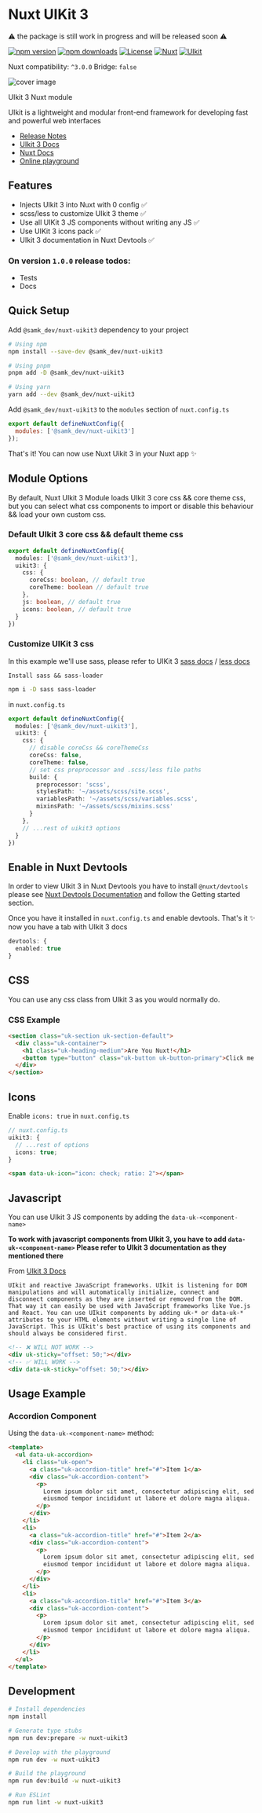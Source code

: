 # Nuxt UIKit 3

⚠️ the package is still work in progress and will be released soon ⚠️

[![npm version][npm-version-src]][npm-version-href]
[![npm downloads][npm-downloads-src]][npm-downloads-href]
[![License][license-src]][license-href]
[![Nuxt][nuxt-src]][nuxt-href]
[![UIkit][uikit-src]][uikit-href]

Nuxt compatibility: `^3.0.0` Bridge: `false`

![cover image](../.github/assets/nuxt-uikit3.jpg)

UIkit 3 Nuxt module

UIkit is a lightweight and modular front-end framework for developing fast and powerful web interfaces

- [Release Notes](/CHANGELOG.md)
- [UIkit 3 Docs](https://getuikit.com/docs/introduction)
- [Nuxt Docs](https://nuxt.com/docs/getting-started/introduction)
- [Online playground](https://stackblitz.com/edit/nuxt-uikit3-example?file=app.vue)
  <!-- - [📖 &nbsp;Documentation](https://example.com) -->

## Features

- Injects UIkit 3 into Nuxt with 0 config ✅
- scss/less to customize UIkit 3 theme ✅
- Use all UIKit 3 JS components without writing any JS ✅
- Use UIKit 3 icons pack ✅
- UIkit 3 documentation in Nuxt Devtools ✅

### On version `1.0.0` release **todos:**
- Tests
- Docs

## Quick Setup

Add `@samk_dev/nuxt-uikit3` dependency to your project

```bash
# Using npm
npm install --save-dev @samk_dev/nuxt-uikit3

# Using pnpm
pnpm add -D @samk_dev/nuxt-uikit3

# Using yarn
yarn add --dev @samk_dev/nuxt-uikit3
```

Add `@samk_dev/nuxt-uikit3` to the `modules` section of `nuxt.config.ts`

```js
export default defineNuxtConfig({
  modules: ['@samk_dev/nuxt-uikit3']
});
```

That's it! You can now use Nuxt Uikit 3 in your Nuxt app ✨

## Module Options

By default, Nuxt UIkit 3 Module loads UIkit 3 core css && core theme css, but you can select what css components to import or disable this behaviour && load your own custom css.

### Default UIkit 3 core css && default theme css

```typescript
export default defineNuxtConfig({
  modules: ['@samk_dev/nuxt-uikit3'],
  uikit3: {
    css: {
      coreCss: boolean, // default true
      coreTheme: boolean // default true
    },
    js: boolean, // default true
    icons: boolean, // default true
  }
})
```

### Customize UIKit 3 css

In this example we'll use sass, please refer to UIKit 3 [sass docs](https://getuikit.com/docs/sass) / [less docs](https://getuikit.com/docs/less)

`Install sass && sass-loader`

```bash
npm i -D sass sass-loader
```

in `nuxt.config.ts`

```typescript
export default defineNuxtConfig({
  modules: ['@samk_dev/nuxt-uikit3'],
  uikit3: {
    css: {
      // disable coreCss && coreThemeCss
      coreCss: false, 
      coreTheme: false,
      // set css preprocessor and .scss/less file paths
      build: {
        preprocessor: 'scss',
        stylesPath: '~/assets/scss/site.scss',
        variablesPath: '~/assets/scss/variables.scss',
        mixinsPath: '~/assets/scss/mixins.scss'
      }
    },
    // ...rest of uikit3 options
  }
})
```


## Enable in Nuxt Devtools

In order to view UIkit 3 in Nuxt Devtools you have to install `@nuxt/devtools` please see
[Nuxt Devtools Documentation](https://devtools.nuxtjs.org) and follow the Getting started section.

Once you have it installed in `nuxt.config.ts` and enable devtools. That's it ✨ now you have a tab with UIkit 3 docs

```ts
devtools: {
  enabled: true
}
```

## CSS

You can use any css class from UIkit 3 as you would normally do.

### CSS Example

```html
<section class="uk-section uk-section-default">
  <div class="uk-container">
    <h1 class="uk-heading-medium">Are You Nuxt!</h1>
    <button type="button" class="uk-button uk-button-primary">Click me!</button>
  </div>
</section>
```

## Icons

Enable `icons: true` in `nuxt.config.ts`

```ts
// nuxt.config.ts
uikit3: {
  // ...rest of options
  icons: true;
}
```

```html
<span data-uk-icon="icon: check; ratio: 2"></span>
```

## Javascript

You can use UIkit 3 JS components by adding the `data-uk-<component-name>`

**To work with javascript components from UIkit 3, you have to add `data-uk-<component-name>`
Please refer to UIkit 3 documentation as they mentioned there**

From [UIkit 3 Docs](https://getuikit.com/docs/javascript)

`UIkit and reactive JavaScript frameworks. UIkit is listening for DOM manipulations and will automatically initialize, connect and disconnect components as they are inserted or removed from the DOM. That way it can easily be used with JavaScript frameworks like Vue.js and React. You can use UIkit components by adding uk-* or data-uk-* attributes to your HTML elements without writing a single line of JavaScript. This is UIkit's best practice of using its components and should always be considered first.`

```html
<!-- ❌ WILL NOT WORK -->
<div uk-sticky="offset: 50;"></div>
<!-- ✅ WILL WORK -->
<div data-uk-sticky="offset: 50;"></div>
```

## Usage Example

### Accordion Component

Using the `data-uk-<component-name>` method:

```html
<template>
  <ul data-uk-accordion>
    <li class="uk-open">
      <a class="uk-accordion-title" href="#">Item 1</a>
      <div class="uk-accordion-content">
        <p>
          Lorem ipsum dolor sit amet, consectetur adipiscing elit, sed do
          eiusmod tempor incididunt ut labore et dolore magna aliqua.
        </p>
      </div>
    </li>
    <li>
      <a class="uk-accordion-title" href="#">Item 2</a>
      <div class="uk-accordion-content">
        <p>
          Lorem ipsum dolor sit amet, consectetur adipiscing elit, sed do
          eiusmod tempor incididunt ut labore et dolore magna aliqua.
        </p>
      </div>
    </li>
    <li>
      <a class="uk-accordion-title" href="#">Item 3</a>
      <div class="uk-accordion-content">
        <p>
          Lorem ipsum dolor sit amet, consectetur adipiscing elit, sed do
          eiusmod tempor incididunt ut labore et dolore magna aliqua.
        </p>
      </div>
    </li>
  </ul>
</template>
```

## Development

```bash
# Install dependencies
npm install

# Generate type stubs
npm run dev:prepare -w nuxt-uikit3

# Develop with the playground
npm run dev -w nuxt-uikit3

# Build the playground
npm run dev:build -w nuxt-uikit3

# Run ESLint
npm run lint -w nuxt-uikit3
```

<!-- Badges -->

[npm-version-src]: https://img.shields.io/npm/v/@samk_dev/nuxt-uikit3/latest.svg?style=flat&colorA=18181B&colorB=28CF8D
[npm-version-href]: https://npmjs.com/package/@samk_dev/nuxt-uikit3
[npm-downloads-src]: https://img.shields.io/npm/dm/@samk_dev/nuxt-uikit3.svg?style=flat&colorA=18181B&colorB=28CF8D
[npm-downloads-href]: https://npmjs.com/package/@samk_dev/nuxt-uikit3
[license-src]: https://img.shields.io/npm/l/@samk_dev/nuxt-uikit3.svg?style=flat&colorA=18181B&colorB=28CF8D
[license-href]: https://npmjs.com/package/@samk_dev/nuxt-uikit3
[nuxt-src]: https://img.shields.io/badge/Nuxt-18181B?logo=nuxt.js
[nuxt-href]: https://nuxt.com
[uikit-href]: https://getuikit.com
[uikit-src]: ../.github/assets/uikit-badge.svg

